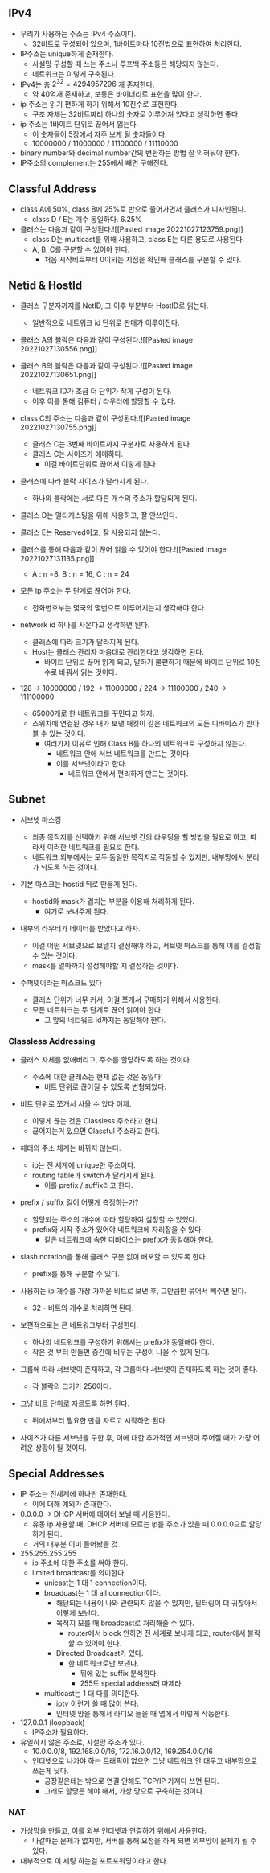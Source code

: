 ## IPv4
- 우리가 사용하는 주소는 IPv4 주소이다.
	- 32비트로 구성되어 있으며, 1바이트마다 10진법으로 표현하여 처리한다.
- IP주소는 unique하게 존재한다.
	- 사설망 구성할 때 쓰는 주소나 루프백 주소등은 해당되지 않는다.
	- 네트워크는 이렇게 구축된다.
- IPv4는 총 $2^{32} = 4294957296$ 개 존재한다.
	- 약 40억개 존재하고, 보통은 바이너리로 표현을 많이 한다.
- ip 주소는 읽기 편하게 하기 위해서 10진수로 표현한다.
	- 구조 자체는 32비트짜리 하나의 숫자로 이루어져 있다고 생각하면 좋다.
- ip 주소는 1바이트 단위로 끊어서 읽는다.
	- 이 숫자들이 5장에서 자주 보게 될 숫자들이다.
	- 10000000 / 11000000 / 11100000 / 11110000
- binary number와 decimal number간의 변환하는 방법 잘 익혀둬야 한다.
- IP주소의 complement는 255에서 빼면 구해진다.

## Classful Address
- class A에 50%, class B에 25%로 반으로 줄어가면서 클래스가 디자인된다.
	- class D / E는 개수 동일하다. 6.25%
- 클래스는 다음과 같이 구성된다.![[Pasted image 20221027123759.png]]
	- class D는 multicast를 위해 사용하고, class E는 다른 용도로 사용된다.
	- A, B, C를 구분할 수 있어야 한다.
		- 처음 시작비트부터 0이되는 지점을 확인해 클래스를 구분할 수 있다.

## Netid & HostId
- 클래스 구분자까지를 NetID, 그 이후 부분부터 HostID로 읽는다.
	- 일반적으로 네트워크 id 단위로 판매가 이루어진다.
- 클래스 A의 블락은 다음과 같이 구성된다.![[Pasted image 20221027130556.png]]
- 클래스 B의 블락은 다음과 같이 구성된다.![[Pasted image 20221027130651.png]]
	- 네트워크 ID가 조금 더 단위가 작게 구성이 된다.
	- 이후 이를 통해 컴퓨터 / 라우터에 할당할 수 있다.
- class C의 주소는 다음과 같이 구성된다.![[Pasted image 20221027130755.png]]
	- 클래스 C는 3번째 바이트까지 구분자로 사용하게 된다.
	- 클래스 C는 사이즈가 애매하다.
		- 이걸 바이트단위로 끊어서 이렇게 된다.
- 클래스에 따라 블락 사이즈가 달라지게 된다.
	- 하나의 블락에는 서로 다른 개수의 주소가 할당되게 된다.
- 클래스 D는 멀티캐스팅을 위해 사용하고, 잘 안쓰인다.
- 클래스 E는 Reserved이고, 잘 사용되지 않는다.
- 클래스를 통해 다음과 같이 끊어 읽을 수 있어야 한다.![[Pasted image 20221027131135.png]]
	- A : n =8, B : n = 16, C : n = 24

- 모든 ip 주소는 두 단계로 끊어야 한다.
	- 전화번호부는 몇국의 몇번으로 이루어지는지 생각해야 한다.
- network id 하나를 사온다고 생각하면 된다.
	- 클래스에 따라 크기가 달라지게 된다.
	- Host는 클래스 관리자 마음대로 관리한다고 생각하면 된다.
		- 바이트 단위로 끊어 읽게 되고, 말하기 불편하기 때문에 바이트 단위로 10진수로 바꿔서 읽는 것이다.
- 128 -> 10000000 / 192 -> 11000000 / 224 -> 11100000 / 240 -> 111100000
	- 65000개로 한 네트워크를 꾸민다고 하자.
	- 스위치에 연결된 경우 내가 보낸 패킷이 같은 네트워크의 모든 디바이스가 받아볼 수 있는 것이다.
		- 여러가지 이유로 인해 Class B를 하나의 네트워크로 구성하지 않는다.
			- 네트워크 안에 서브 네트워크를 만드는 것이다.
			- 이를 서브넷이라고 한다.
				- 네트워크 안에서 편리하게 만드는 것이다.

## Subnet
- 서브넷 마스킹
	- 최종 목적지를 선택하기 위해 서브넷 간의 라우팅을 할 방법을 필요로 하고, 따라서 이러한 네트워크를 필요로 한다.
	- 네트워크 외부에서는 모두 동일한 목적지로 작동할 수 있지만, 내부망에서 분리가 되도록 하는 것이다.

- 기본 마스크는 hostid 뒤로 만들게 된다.
	- hostid와 mask가 겹치는 부분을 이용해 처리하게 된다.
		- 여기로 보내주게 된다.

- 내부의 라우터가 데이터를 받았다고 하자.
	- 이걸 어떤 서브넷으로 보낼지 결정해야 하고, 서브넷 마스크를 통해 이를 결정할 수 있는 것이다.
	- mask를 얼마까지 설정해야할 지 결정하는 것이다.
- 수퍼넷이라는 마스크도 있다
	- 클래스 단위가 너무 커서, 이걸 쪼개서 구매하기 위해서 사용한다.
	- 모든 네트워크는 두 단계로 끊어 읽어야 한다.
		- 그 앞의 네트워크 id까지는 동일해야 한다.

### Classless Addressing
- 클래스 자체를 없애버리고, 주소를 할당하도록 하는 것이다.
	- 주소에 대한 클래스는 현재 없는 것은 동잃다'
		- 비트 단위로 끊어질 수 있도록 변형되었다.
- 비트 단위로 쪼개서 사올 수 있다 이제.
	- 이렇게 끊는 것은 Classless 주소라고 한다.
	- 끊어지는거 있으면 Classful 주소라고 한다.

- 헤더의 주소 체계는 바뀌지 않는다.
	- ip는 전 세계에 unique한 주소이다.
	- routing table과 switch가 달라지게 된다.
		- 이를 prefix / suffix라고 한다.
- prefix / suffix 길이 어떻게 측정하는가?
	- 할당되는 주소의 개수에 따라 할당하여 설정할 수 있었다.
	- prefix와 시작 주소가 있어야 네트워크에 자리잡을 수 있다.
		- 같은 네트워크에 속한 디바이스는 prefix가 동일해야 한다.
- slash notation을 통해 클래스 구분 없이 배포할 수 있도록 한다.
	- prefix를 통해 구분할 수 있다.
- 사용하는 ip 개수를 가장 가까운 비트로 보낸 후, 그만큼만 묶어서 빼주면 된다.
	- 32 - 비트의 개수로 처리하면 된다.
- 보편적으로는 큰 네트워크부터 구성한다.
	- 하나의 네트워크를 구성하기 위해서는 prefix가 동일해야 한다.
	- 작은 것 부터 만들면 중간에 비우는 구성이 나올 수 있게 된다.
- 그룹에 따라 서브넷이 존재하고, 각 그룹마다 서브넷이 존재하도록 하는 것이 좋다.
	- 각 블락의 크기가 256이다.
- 그냥 비트 단위로 자르도록 하면 된다.
	- 뒤에서부터 필요한 만큼 자르고 시작하면 된다.
- 사이즈가 다른 서브넷을 구한 후, 이에 대한 추가적인 서브넷이 주어질 때가 가장 어려운 상황이 될 것이다.

## Special Addresses
- IP 주소는 전세계에 하나만 존재한다.
	- 이에 대해 예외가 존재한다.
- 0.0.0.0 -> DHCP 서버에 데이터 보낼 때 사용한다.
	- 유동 ip 사용할 때, DHCP 서버에 모르는 ip를 주소가 있을 때 0.0.0.0으로 할당하게 된다.
	- 거의 대부분 이미 들어봤을 것.
- 255.255.255.255
	- ip 주소에 대한 주소를 써야 한다.
	- limited broadcast를 의미한다.
		- unicast는 1 대 1 connection이다.
		- broadcast는 1 대 all connection이다.
			- 해당되는 내용이 나와 관련되지 않을 수 있지만, 필터링이 더 귀찮아서 이렇게 보낸다.
			- 목적지 모를 때 broadcast로 처리해줄 수 있다.
				- router에서 block 안하면 전 세계로 보내게 되고, router에서 블락할 수 있어야 한다.
			- Directed Broadcast가 있다.
				- 한 네트워크로만 보낸다.
					- 뒤에 있는 suffix 분석한다.
					- 255도 special address러 마제라
		- multicast는 1 대 다를 의미한다.
			- iptv 이런거 쓸 때 많이 쓴다.
			- 인터넷 망을 통해서 라디오 들을 때 앱에서 이렇게 작동한다.
- 127.0.0.1 (loopback)
	- IP주소가 필요하다.
- 유일하지 않은 주소로, 사설망 주소가 있다.
	- 10.0.0.0/8, 192.168.0.0/16, 172.16.0.0/12, 169.254.0.0/16
	- 인터넷으로 나가야 하는 트래픽이 없으면 그냥 네트워크 안 태우고 내부망으로 쓰는게 낫다.
		- 공장같은데는 밖으로 연결 안해도 TCP/IP 가져다 쓰면 된다.
		- 그래도 할당은 해야 해서, 가상 망으로 구축하는 것이다.

### NAT
- 가상망을 만들고, 이를 외부 인터넷과 연결하기 위해서 사용한다.
	- 나갈때는 문제가 없지만, 서버를 통해 요청을 하게 되면 외부망이 문제가 될 수 있다. 
- 내부적으로 이 세팅 하는걸 포트포워딩이라고 한다.